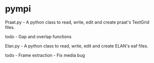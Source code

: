 pympi
=====
Praat.py 	- A python class to read, write, edit and create praat's TextGrid files.

  todo      - Gap and overlap functions

Elan.py     - A python class to read, write, edit and create ELAN's eaf files.

  todo      - Frame extraction
            - Fix media bug
